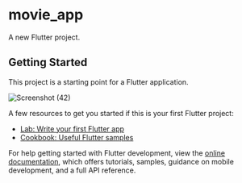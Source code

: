 # movie_app

A new Flutter project.

## Getting Started

This project is a starting point for a Flutter application.

![Screenshot (42)](https://github.com/vietkhang2412/movie-app/assets/117133539/e98818b9-01c3-4d2a-a1b7-29301c007fbd)

A few resources to get you started if this is your first Flutter project:

- [Lab: Write your first Flutter app](https://docs.flutter.dev/get-started/codelab)
- [Cookbook: Useful Flutter samples](https://docs.flutter.dev/cookbook)

For help getting started with Flutter development, view the
[online documentation](https://docs.flutter.dev/), which offers tutorials,
samples, guidance on mobile development, and a full API reference.
